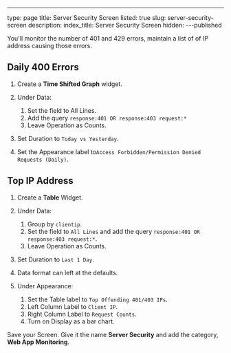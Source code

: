 ---
type: page
title: Server Security Screen
listed: true
slug: server-security-screen
description: 
index_title: Server Security Screen
hidden: 
---published

You'll monitor the number of 401 and 429 errors, maintain a list of of IP address causing those errors.

## Daily 400 Errors

1. Create a **Time Shifted Graph** widget.
2. Under Data:
    1. Set the field to All Lines.
    2. Add the query `response:401 OR response:403 request:*`
    3. Leave Operation as Counts.

3. Set Duration to `Today vs Yesterday`.
4. Set the Appearance label to`Access Forbidden/Permission Denied Requests (Daily)`.

## Top IP Address

1. Create a **Table** Widget.
2. Under Data:
    1. Group by `clientip`.
    2. Set the field to `All Lines` and add the query `response:401 OR response:403 request:*`.
    3. Leave Operation as Counts.

3. Set Duration to `Last 1 Day`.
4. Data format can left at the defaults.
5. Under Appearance:
    1. Set the Table label to `Top Offending 401/403 IPs`.
    2. Left Column Label to `Client IP`.
    3. Right Column Label to `Request Counts`.
    4. Turn on Display as a bar chart.

Save your Screen. Give it the name **Server Security** and add the category, **Web App Monitoring**.

